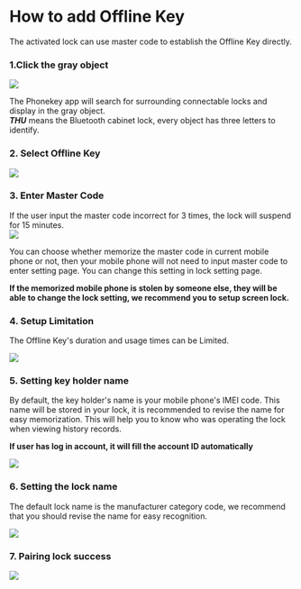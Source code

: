 # How to add Offline Key

The activated lock can use master code to establish the Offline Key directly.

### 1.Click the gray object

![](https://initail.files.wordpress.com/2017/01/graystatus.jpg)

The Phonekey app will search for surrounding connectable locks and display in the gray object.  
_**THU**_ means the Bluetooth cabinet lock, every object has three letters to identify.

### 2. Select Offline Key

![](https://initail.files.wordpress.com/2017/01/createakey.jpg)

### 3. Enter Master Code

If the user input the master code incorrect for 3 times, the lock will suspend for 15 minutes.  
![](https://initail.files.wordpress.com/2017/01/entermc.jpg)

You can choose whether memorize the master code in current mobile phone or not, then your mobile phone will not need to input master code to enter setting page. You can change this setting in lock setting page.

**If the memorized mobile phone is stolen by someone else, they will be able to change the lock setting, we recommend you to setup screen lock.**

### 4. Setup Limitation

The Offline Key's duration and usage times can be Limited.

![](https://initail.files.wordpress.com/2017/01/limited.jpg)

### 5. Setting key holder name

By default, the key holder's name is your mobile phone's IMEI code. This name will be stored in your lock, it is recommended to revise the name for easy memorization. This will help you to know who was operating the lock when viewing history records.

**If user has log in account, it will fill the account ID automatically**

![](https://initail.files.wordpress.com/2017/01/keyholdername.jpg)

### 6. Setting the lock name

The default lock name is the manufacturer category code, we recommend that you should revise the name for easy recognition.

![](https://initail.files.wordpress.com/2017/01/lockname.jpg)

### 7. Pairing lock success

![](https://initail.files.wordpress.com/2017/01/thusuccess.jpg)

